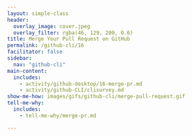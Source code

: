 ```yaml
---
layout: simple-class
header:
  overlay_image: cover.jpeg
  overlay_filter: rgba(46, 129, 200, 0.6)
title: Merge Your Pull Request on GitHub
permalink: /github-cli/16
facilitator: false
sidebar:
  nav: "github-cli"
main-content:
  includes:
    - activity/github-desktop/16-merge-pr.md
    - activity/github-CLI/clisurvey.md
show-me-how: images/gifs/github-cli/merge-pull-request.gif
tell-me-why:
  includes:
    - tell-me-why/merge-pr.md

---
```

